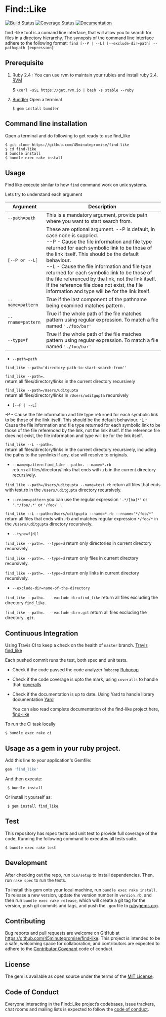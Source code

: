 # Find::Like

[![Build Status](https://travis-ci.org/45minutepromise/find-like.png?branch=master)](https://travis-ci.org/45minutepromise/find-like)
[![Coverage Status](https://coveralls.io/repos/github/45minutepromise/find-like/badge.svg?branch=master)](https://coveralls.io/github/45minutepromise/find-like?branch=master)
[![Documentation](http://img.shields.io/badge/docs-rdoc.info-blue.svg)](http://www.rubydoc.info/github/45minutepromise/find-like/master)

find -like tool is a comand line interface, that will allow you to search for files in a directory hierarchy.
The synopsis of the command line interface adhere to the following format:
``find [--P | --L] [--exclude-dir=path] --path=path [expression]``


## Prerequisite 

1. Ruby 2.4 : You can use rvm to maintain your rubies and install ruby 2.4.
[RVM](https://rvm.io/rvm/install)

    $ `\curl -sSL https://get.rvm.io | bash -s stable --ruby`
    
2.  [Bundler](http://bundler.io/) Open a terminal
        
        $ gem install bundler
        
## Command line installation
Open a terminal and do following to get ready to use find_like
 
    $ git clone https://github.com/45minutepromise/find-like
    $ cd find-like
    $ bundle install
    $ bundle exec rake install
 

## Usage

Find like execute similar to how ```find``` command work on unix systems.

Lets try to understand each argument 

| Argument              | Description                                        |
| ---                  | ---                                              |
| `--path=path`          | This is a mandatory argument, provide path where you want to start search from.|
| `[--P or --L]`         | These are optional argument. --P is default, in case none is supplied. <br> --P - Cause the file information and file type returned for each symbolic link to be those of the link itself. This should be the default behaviour. <br> --L - Cause the file information and file type returned for each symbolic link to be those of the file referenced by the link, not the link itself. If the reference file does not exist, the file information and type will be for the link itself.| 
| `--name=pattern`       | True if the last component of the pathname being examined matches pattern .|
| `--rname=pattern`      | True if the whole path of the file matches pattern using regular expression. To match a file named `'./foo/bar'`|
| `--type=f`             | True if the whole path of the file matches pattern using regular expression. To match a file named `'./foo/bar'`|


* `--path=path` 

```find_like --path='directory-path-to-start-search-from''```

```find_like --path=.```  
return all files/directory/links in the current directory recursively

```find_like --path=/Users/uditgupta```  
return all files/directory/links in `/Users/uditgupta` recursively

* `[--P | --L]`

-P - Cause the file information and file type returned for each symbolic link to be those of the link itself. This should be the default behaviour.
-L - Cause the file information and file type returned for each symbolic link to be those of the file referenced by the link, not the link itself. If the reference file does not exist, the file information and type will be for the link itself.

```find_like --L --path=.```  
return all files/directory/links in the current directory recursively, including the paths to the symlinks if any, else will resolve to originals.

* `--name=pattern` 
```find_like --path=. --name=*.rb```  
return all files/directory/links that ends with .rb in the current directory recursively.

```find_like --path=/Users/uditgupta --name=test.rb```
return all files that ends with test.rb in the `/Users/uditgupta` directory recursively.

* `--rname=pattern` 
 you can use the regular expression `'.*/[ba]*'` or `'.*/foo/.*'` or `'/foo/ '`.
 
```find_like --L --path=/Users/uditgupta --name=*.rb --rname="*/foo/*"```  
return all files that ends with .rb and matches regular expression `*/foo/*` in the `/Users/uditgupta` directory recursively.

* `--type=f|d|l`

```find_like --path=. --type=d```
return only directories in current directory recursively.

```find_like --path=. --type=d```
return only files in current directory recursively.

```find_like --path=. --type=d```
return only links in current directory recursively.

* `--exclude-dir=name-of-the-directory`
 
`find_like --path=.  --exclude-dir=find_like`
return all files excluding the directory `find_like`.

`find_like --path=.  --exclude-dir=.git`
return all files excluding the directory `.git`.

## Continuous Integration  

Using Travis CI to keep a check on the health of `master` branch.
    [Travis find_like](https://travis-ci.org/45minutepromise/find-like)
   
 Each pushed commit runs the test, both spec and unit tests.
 + Check if the code passed the code analyzer  `Rubocop`
    [Rubocop](https://github.com/bbatsov/rubocop)

 + Check if the code coverage is upto the mark, using `coveralls` to handle that:
    [coveralls](https://coveralls.io/github/45minutepromise/find-like?branch=master)

 + Check if the documentation is up to date. Using Yard to handle library documentation
     [Yard](https://github.com/lsegal/yard)
   
    You can also read complete documentation of the find-like project here,
    [find-like](http://www.rubydoc.info/github/45minutepromise/find-like/master)
    
To run the CI task locally
 
    $ bundle exec rake ci

 ## Usage as a gem in your ruby project.
 
 Add this line to your application's Gemfile:
 
 ```ruby
 gem 'find_like'
 ```
 
 And then execute:
 
     $ bundle install
 
 Or install it yourself as:
 
     $ gem install find_like

## Test

This repository has rspec tests and unit test to provide full coverage of the code, Running the following command to executes all tests suite.

    $ bundle exec rake test
  
## Development

After checking out the repo, run `bin/setup` to install dependencies. Then, run `rake spec` to run the tests. 

To install this gem onto your local machine, run `bundle exec rake install`. To release a new version, update the version number in `version.rb`, and then run `bundle exec rake release`, which will create a git tag for the version, push git commits and tags, and push the `.gem` file to [rubygems.org](https://rubygems.org).

## Contributing

Bug reports and pull requests are welcome on GitHub at https://github.com/45minutepromise/find-like. This project is intended to be a safe, welcoming space for collaboration, and contributors are expected to adhere to the [Contributor Covenant](http://contributor-covenant.org) code of conduct.

## License

The gem is available as open source under the terms of the [MIT License](https://opensource.org/licenses/MIT).

## Code of Conduct

Everyone interacting in the Find::Like project’s codebases, issue trackers, chat rooms and mailing lists is expected to follow the [code of conduct](https://github.com/[USERNAME]/find-like/blob/master/CODE_OF_CONDUCT.md).

